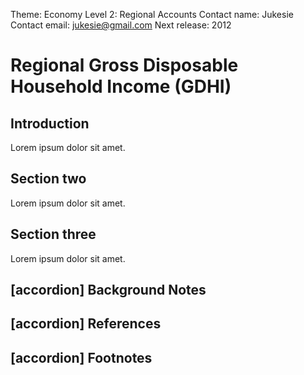 Theme: Economy
Level 2: Regional Accounts
Contact name: Jukesie
Contact email: jukesie@gmail.com
Next release: 2012

# Regional Gross Disposable Household Income (GDHI)

## Introduction

Lorem ipsum dolor sit amet.

## Section two

Lorem ipsum dolor sit amet.

## Section three

Lorem ipsum dolor sit amet.

## [accordion] Background Notes

## [accordion] References

## [accordion] Footnotes
